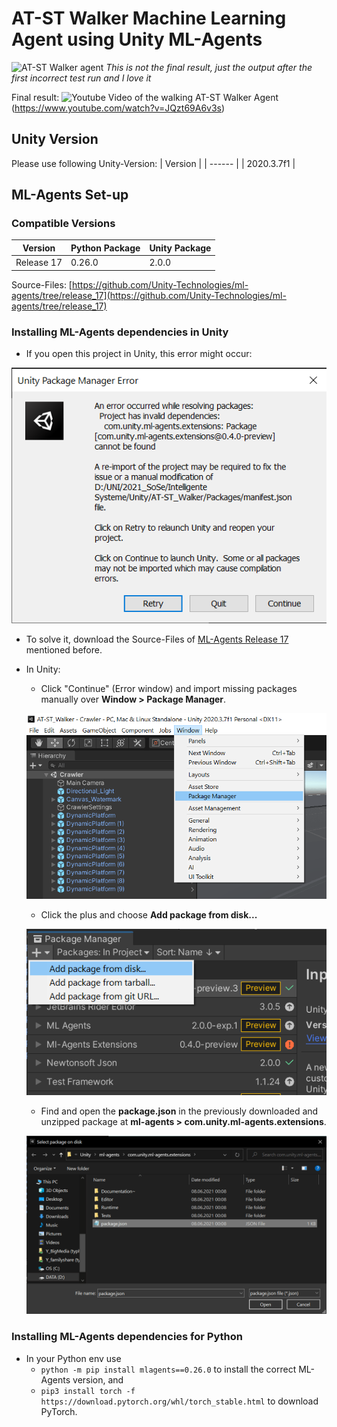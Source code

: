 # AT-ST Walker Machine Learning Agent using Unity ML-Agents
![AT-ST Walker agent](https://www.juliancatnip.de/images/at-st_walker/04.gif)
*This is not the final result, just the output after the first incorrect test run and I love it*

Final result:
![Youtube Video of the walking AT-ST Walker Agent](https://img.youtube.com/vi/JQzt69A6v3s/0.jpg)(https://www.youtube.com/watch?v=JQzt69A6v3s)
## Unity Version
Please use following Unity-Version:
| Version |
| ------ |
| 2020.3.7f1 |
## ML-Agents Set-up
### Compatible Versions

| Version | Python Package | Unity Package |
| ------ | ------ | ------ |
| Release 17 | 0.26.0 | 2.0.0 |

Source-Files: [https://github.com/Unity-Technologies/ml-agents/tree/release_17](https://github.com/Unity-Technologies/ml-agents/tree/release_17)

### Installing ML-Agents dependencies in Unity

- If you open this project in Unity, this error might occur:

![Unity Error](/readme_src/unity-error.png)

- To solve it, download the Source-Files of [ML-Agents Release 17](https://github.com/Unity-Technologies/ml-agents/tree/release_17) mentioned before.
- In Unity: 
    - Click "Continue" (Error window) and import missing packages manually over **Window > Package Manager**.
    
    ![Package Manager 1](/readme_src/unity-package-manager-1.png)

    - Click the plus and choose **Add package from disk...**

    ![Package Manager 2](/readme_src/unity-package-manager-2.png)

    - Find and open the **package.json** in the previously downloaded and unzipped package at **ml-agents > com.unity.ml-agents.extensions**.

    ![Package Manager 3](/readme_src/unity-package-manager-3.png)

### Installing ML-Agents dependencies for Python

- In your Python env use 
    - `python -m pip install mlagents==0.26.0` to install the correct ML-Agents version, and 
    - `pip3 install torch -f https://download.pytorch.org/whl/torch_stable.html` to download PyTorch.
